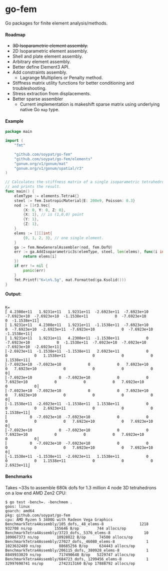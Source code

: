 # go-fem
Go packages for finite element analysis/methods.

#### Roadmap
* ~~3D Isoparametric element assembly.~~
* 2D Isoparametric element assembly.
* Shell and plate element assembly.
* Arbitrary element assembly.
* Better define Element3 API.
* Add constraints assembly.
  - Lagrange Multipliers or Penalty method.
* Stiffness matrix utility functions for better conditioning and troubleshooting.
* Stress extraction from displacements.
* Better sparse assembler
  -  Current implementation is makeshift sparse matrix using underlying native Go `map` type.

#### Example
```go
package main

import (
	"fmt"

	"github.com/soypat/go-fem"
	"github.com/soypat/go-fem/elements"
	"gonum.org/v1/gonum/mat"
	"gonum.org/v1/gonum/spatial/r3"
)

// Calculates the stiffness matrix of a single isoparametric tetrahedron element.
// and prints the result.
func main() {
	elemType := elements.Tetra4{}
	steel := fem.IsotropicMaterial{E: 200e9, Poisson: 0.3}
	nod := []r3.Vec{
		{X: 0, Y: 0, Z: 0},
		{X: 1}, // is (1,0,0) point
		{Y: 1},
		{Z: 1},
	}
	elems := [][]int{
		{0, 1, 2, 3}, // one single element.
	}
	ga := fem.NewGeneralAssembler(nod, fem.DofU)
	err := ga.AddIsoparametric3s(elemType, steel, len(elems), func(i int) []int {
		return elems[i]
	})
	if err != nil {
		panic(err)
	}
	fmt.Printf("K=\n%.5g", mat.Formatted(ga.Ksolid()))
}
```

**Output:**
```

K=
⎡ 4.2308e+11   1.9231e+11   1.9231e+11  -2.6923e+11  -7.6923e+10  -7.6923e+10  -7.6923e+10  -1.1538e+11            0  -7.6923e+10            0  -1.1538e+11⎤
⎢ 1.9231e+11   4.2308e+11   1.9231e+11  -1.1538e+11  -7.6923e+10            0  -7.6923e+10  -2.6923e+11  -7.6923e+10            0  -7.6923e+10  -1.1538e+11⎥
⎢ 1.9231e+11   1.9231e+11   4.2308e+11  -1.1538e+11            0  -7.6923e+10            0  -1.1538e+11  -7.6923e+10  -7.6923e+10  -7.6923e+10  -2.6923e+11⎥
⎢-2.6923e+11  -1.1538e+11  -1.1538e+11   2.6923e+11            0            0            0   1.1538e+11            0            0            0   1.1538e+11⎥
⎢-7.6923e+10  -7.6923e+10            0            0   7.6923e+10            0   7.6923e+10            0            0            0            0            0⎥
⎢-7.6923e+10            0  -7.6923e+10            0            0   7.6923e+10            0            0            0   7.6923e+10            0            0⎥
⎢-7.6923e+10  -7.6923e+10            0            0   7.6923e+10            0   7.6923e+10            0            0            0            0            0⎥
⎢-1.1538e+11  -2.6923e+11  -1.1538e+11   1.1538e+11            0            0            0   2.6923e+11            0            0            0   1.1538e+11⎥
⎢          0  -7.6923e+10  -7.6923e+10            0            0            0            0            0   7.6923e+10            0   7.6923e+10            0⎥
⎢-7.6923e+10            0  -7.6923e+10            0            0   7.6923e+10            0            0            0   7.6923e+10            0            0⎥
⎢          0  -7.6923e+10  -7.6923e+10            0            0            0            0            0   7.6923e+10            0   7.6923e+10            0⎥
⎣-1.1538e+11  -1.1538e+11  -2.6923e+11   1.1538e+11            0            0            0   1.1538e+11            0            0            0   2.6923e+11⎦
```

#### Benchmarks
Takes ~33s to assemble 680k dofs for 1.3 million 4 node 3D tetrahedrons on a low end AMD Zen2 CPU:
```
$ go test -bench=. -benchmem .
goos: linux
goarch: amd64
pkg: github.com/soypat/go-fem
cpu: AMD Ryzen 5 3400G with Radeon Vega Graphics    
BenchmarkTetra4Assembly/105_dofs,_48_elems-8                1218            932708 ns/op          155646 B/op        744 allocs/op
BenchmarkTetra4Assembly/3723_dofs,_5376_elems-8               10         109067373 ns/op        10928022 B/op      74500 allocs/op
BenchmarkTetra4Assembly/27027_dofs,_46080_elems-8              1        1023632489 ns/op        88685256 B/op     634443 allocs/op
BenchmarkTetra4Assembly/206115_dofs,_380928_elems-8            1        8849933029 ns/op        717490648 B/op   5229747 allocs/op
BenchmarkTetra4Assembly/684723_dofs,_1299456_elems-8           1        32997698741 ns/op       2742313160 B/op 17888792 allocs/op
```

